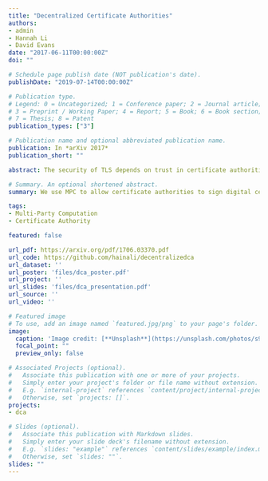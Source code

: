 ```yaml
---
title: "Decentralized Certificate Authorities"
authors:
- admin
- Hannah Li
- David Evans
date: "2017-06-11T00:00:00Z"
doi: ""

# Schedule page publish date (NOT publication's date).
publishDate: "2019-07-14T00:00:00Z"

# Publication type.
# Legend: 0 = Uncategorized; 1 = Conference paper; 2 = Journal article;
# 3 = Preprint / Working Paper; 4 = Report; 5 = Book; 6 = Book section;
# 7 = Thesis; 8 = Patent
publication_types: ["3"]

# Publication name and optional abbreviated publication name.
publication: In *arXiv 2017*
publication_short: ""

abstract: The security of TLS depends on trust in certificate authorities, and that trust stems from their ability to protect and control the use of a private signing key. The signing key is the key asset of a certificate authority (CA), and its value is based on trust in the corresponding public key which is primarily distributed by browser vendors. Compromise of a CA private key represents a single point-of-failure that could have disastrous consequences, so CAs go to great lengths to attempt to protect and control the use of their private keys. Nevertheless, keys are sometimes compromised and may be misused accidentally or intentionally by insiders. We propose splitting a CA’s private key among multiple parties, and producing signatures using a generic secure multi-party computation protocol that never exposes the actual signing key. This could be used by a single CA to reduce the risk that its signing key would be compromised or misused. It could also enable new models for certificate generation, where multiple CAs would need to agree and cooperate before a new certificate can be generated, or even where certificate generation would require cooperation between a CA and the certificate recipient (subject). Although more efficient solutions are possible with custom protocols, we demonstrate the feasibility of implementing a decentralized CA using a generic two-party secure computation protocol with an evaluation of a prototype implementation that uses secure two-party computation to generate certificates signed using ECDSA on curve `secp192k1`.

# Summary. An optional shortened abstract.
summary: We use MPC to allow certificate authorities to sign digital certificates in a secure and distributed way.

tags:
- Multi-Party Computation
- Certificate Authority

featured: false

url_pdf: https://arxiv.org/pdf/1706.03370.pdf
url_code: https://github.com/hainali/decentralizedca
url_dataset: ''
url_poster: 'files/dca_poster.pdf'
url_project: ''
url_slides: 'files/dca_presentation.pdf'
url_source: ''
url_video: ''

# Featured image
# To use, add an image named `featured.jpg/png` to your page's folder. 
image:
  caption: 'Image credit: [**Unsplash**](https://unsplash.com/photos/s9CC2SKySJM)'
  focal_point: ""
  preview_only: false

# Associated Projects (optional).
#   Associate this publication with one or more of your projects.
#   Simply enter your project's folder or file name without extension.
#   E.g. `internal-project` references `content/project/internal-project/index.md`.
#   Otherwise, set `projects: []`.
projects:
- dca

# Slides (optional).
#   Associate this publication with Markdown slides.
#   Simply enter your slide deck's filename without extension.
#   E.g. `slides: "example"` references `content/slides/example/index.md`.
#   Otherwise, set `slides: ""`.
slides: ""
---
```

